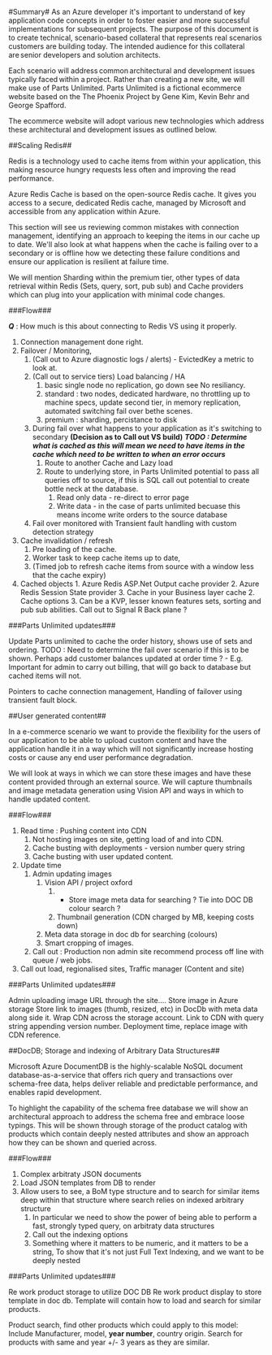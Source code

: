#Summary#
As an Azure developer it's important to understand of key application code concepts in order to foster easier and more successful implementations for subsequent projects. The purpose of this document is to create technical, scenario-based collateral that represents real scenarios customers are building today. The intended audience for this collateral are senior developers and solution architects.

Each scenario will address common architectural and development issues typically faced within a project. Rather than creating a new site, we will make use of Parts Unlimited. Parts Unlimited is a fictional ecommerce website based on the The Phoenix Project by Gene Kim, Kevin Behr and George Spafford. 

The ecommerce website will adopt various new technologies which address these architectural and development issues as outlined below.
 
##Scaling Redis##

Redis is a technology used to cache items from within your application, this making resource hungry requests less often and improving the read performance.

Azure Redis Cache is based on the open-source Redis cache. It gives you access to a secure, dedicated Redis cache, managed by Microsoft and accessible from any application within Azure. 

This section will see us reviewing common mistakes with connection management, identifying an approach to keeping the items in our cache up to date. We'll also look at what happens when the cache is failing over to a secondary or is offline how we detecting these failure conditions and ensure our application is resilient at failure time.

We will mention Sharding within the premium tier, other types of data retrieval within Redis (Sets, query, sort, pub sub) and Cache providers which can plug into your application with minimal code changes.


###Flow###

***Q*** : How much is this about connecting to Redis VS using it properly.

1. Connection management done right.
1. Failover / Monitoring, 
	1. (Call out to Azure diagnostic logs / alerts) - EvictedKey a metric to look at. 
	2. (Call out to service tiers) Load balancing / HA
		1. basic single node no replication, go down see No resiliancy.
		2. standard : two nodes, dedicated hardware, no throttling up to machine specs, update second tier, in memory replication, automated switching fail over bethe scenes.
		3. premium : sharding, percistance to disk
	3. During fail over what happens to your application as it's switching to secondary **(Decision as to Call out VS build)** ***TODO : Determine what is cached as this will mean we need to have items in the cache which need to be written to when an error occurs***
		1. Route to another Cache and Lazy load
		1. Route to underlying store, in Parts Unlimited potential to pass all queries off to source, if this is SQL call out potential to create bottle neck at the database.
			1. Read only data - re-direct to error page 
			2. Write data - in the case of parts unlimited becuase this means income write orders to the source database
	3. Fail over monitored with Transient fault handling with custom detection strategy
2.  Cache invalidation / refresh
	1.  Pre loading of the cache.
	2.  Worker task to keep cache items up to date,  
	2.  (Timed job to refresh cache items from source with a window less that the cache expiry)
2. Cached objects
		1.  Azure Redis ASP.Net Output cache provider 
		2.  Azure Redis Session State provider
		3.  Cache in your Business layer cache
	2.  Cache options
	3.  Can be a KVP, lesser known features sets, sorting and pub sub abilities. Call out to Signal R Back plane ?

###Parts Unlimited updates###

Update Parts unlimited to cache the order history, shows use of sets and ordering. 
TODO : Need to determine the fail over scenario if this is to be shown. Perhaps add customer balances updated at order time ? - E.g. Important for admin to carry out billing, that will go back to database but cached items will not. 

Pointers to cache connection management, 
Handling of failover using transient fault block.
  
##User generated content##

In a e-commerce scenario we want to provide the flexibility for the users of our application to be able to upload custom content and have the application handle it in a way which will not significantly increase hosting costs or cause any end user performance degradation.

We will look at ways in which we can store these images and have these content provided through an external source. We will capture thumbnails and image metadata generation using Vision API and ways in which to handle updated content.

###Flow###

1. Read time : Pushing content into CDN 
	1. Not hosting images on site, getting load of and into CDN.
	2. Cache busting with deployments - version number query string
	3. Cache busting with user updated content.
1. Update time
	1. Admin updating images
		1. Vision API / project oxford
			1. - Store image meta data for searching ? Tie into DOC DB colour search ?
			2. Thumbnail generation (CDN charged by MB, keeping costs down)
		2. Meta data storage in doc db for searching (colours) 
		3. Smart cropping of images.
	4. Call out : Production non admin site recommend process off line with queue / web jobs.
1. Call out load, regionalised sites, Traffic manager (Content and site)

###Parts Unlimited updates###

Admin uploading image URL through the site.... 
Store image in Azure storage
Store link to images (thumb, resized, etc) in DocDb with meta data along side it.
Wrap CDN across the storage account.
Link to CDN with query string appending version number.
Deployment time, replace image with CDN reference.

##DocDB; Storage and indexing of Arbitrary Data Structures##

Microsoft Azure DocumentDB is the highly-scalable NoSQL document database-as-a-service that offers rich query and transactions over schema-free data, helps deliver reliable and predictable performance, and enables rapid development.

To highlight the capability of the schema free database we will show an architectural approach to address the schema free and embrace loose typings. This will be shown through storage of the product catalog with products which contain deeply nested attributes and show an approach how they can be shown and queried across.  


###Flow###

1. Complex arbitraty JSON documents
1. Load JSON templates from DB to render
1. Allow users to see, a BoM type structure and to search for similar items deep within that structure
where search relies on indexed arbitrary structure
	1. In particular we need to show the power of being able to perform a fast, strongly typed query, on arbitraty data structures
	2. Call out the indexing options
	2. Something where it matters to be numeric, and it matters to be a string, To show that it's not just Full Text Indexing, and we want to be deeply nested

###Parts Unlimited updates###

Re work product storage to utilize DOC DB
Re work product display to store template in doc db.
Template will contain how to load and search for similar products.

Product search, find other products which could apply to this model: Include Manufacturer, model, **year number**, country origin. Search for products with same and year +/- 3 years as they are similar.


 




